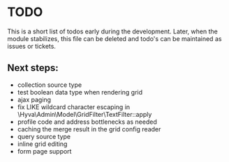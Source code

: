 # TODO

This is a short list of todos early during the development.
Later, when the module stabilizes, this file can be deleted and todo's can be maintained as issues or tickets.

## Next steps:

* collection source type
* test boolean data type when rendering grid
* ajax paging
* fix LIKE wildcard character escaping in
  \Hyva\Admin\Model\GridFilter\TextFilter::apply
* profile code and address bottlenecks as needed
* caching the merge result in the grid config reader
* query source type
* inline grid editing
* form page support
